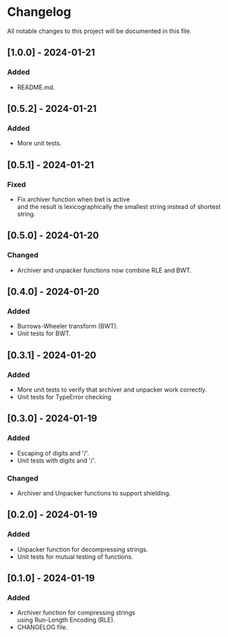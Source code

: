 # Changelog

All notable changes to this project will be documented in this file.

## [1.0.0] - 2024-01-21

### Added

- README.md.

## [0.5.2] - 2024-01-21

### Added

- More unit tests.

## [0.5.1] - 2024-01-21

### Fixed

- Fix archiver function when bwt is active  
and the result is lexicographically the smallest string instead of shortest string.

## [0.5.0] - 2024-01-20

### Changed

- Archiver and unpacker functions now combine RLE and BWT.

## [0.4.0] - 2024-01-20

### Added

- Burrows-Wheeler transform (BWT).
- Unit tests for BWT.

## [0.3.1] - 2024-01-20

### Added

- More unit tests to verify that archiver and unpacker work correctly.
- Unit tests for TypeError checking

## [0.3.0] - 2024-01-19

### Added

- Escaping of digits and '/'.
- Unit tests with digits and '/'.

### Changed

- Archiver and Unpacker functions to support shielding.

## [0.2.0] - 2024-01-19

### Added

- Unpacker function for decompressing strings.
- Unit tests for mutual testing of functions.

## [0.1.0] - 2024-01-19

### Added

- Archiver function for compressing strings   
  using Run-Length Encoding (RLE).
- CHANGELOG file.